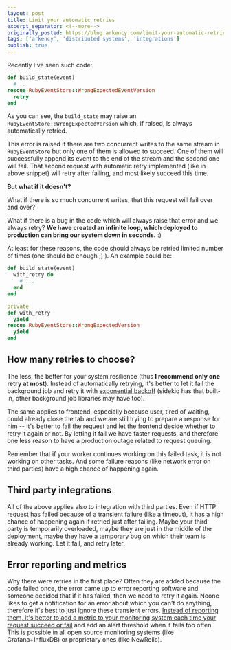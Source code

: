 ```yaml
---
layout: post
title: Limit your automatic retries
excerpt_separator: <!--more-->
originally_posted: https://blog.arkency.com/limit-your-automatic-retries/
tags: ['arkency', 'distributed systems', 'integrations']
publish: true
---
```


Recently I've seen such code:

```ruby
def build_state(event)
  # ...
rescue RubyEventStore::WrongExpectedEventVersion
  retry
end
```

As you can see, the `build_state` may raise an `RubyEventStore::WrongExpectedVersion` which, if raised, is always automatically retried.

This error is raised if there are two concurrent writes to the same stream in `RubyEventStore` but only one of them is allowed to succeed.
One of them will successfully append its event to the end of the stream and the second one will fail.
That second request with automatic retry implemented (like in above snippet) will retry after failing, and most likely succeed this time.

**But what if it doesn't?**

What if there is so much concurrent writes, that this request will fail over and over?

What if there is a bug in the code which will always raise that error and we always retry? **We have created an infinite loop, which deployed to production can bring our system down in seconds.** :)

At least for these reasons, the code should always be retried limited number of times (one should be enough ;) ). An example could be:

```ruby
def build_state(event)
  with_retry do
    # ...
  end
end

private
def with_retry
  yield
rescue RubyEventStore::WrongExpectedVersion
  yield
end
```

## How many retries to choose?

The less, the better for your system resilience (thus **I recommend only one retry at most**). Instead of automatically retrying, it's better to let it fail the background job and retry it with [exponential backoff](https://github.com/pawelpacana/exponential-backoff) (sidekiq has that built-in, other background job libraries may have too).

The same applies to frontend, especially because user, tired of waiting, could already close the tab and we are still trying to prepare a response for him -- it's better to fail the request and let the frontend decide whether to retry it again or not. By letting it fail we have faster requests, and therefore one less reason to have a production outage related to request queuing.

Remember that if your worker continues working on this failed task, it is not working on other tasks. And some failure reasons (like network error on third parties) have a high chance of happening again.

## Third party integrations

All of the above applies also to integration with third parties. Even if HTTP request has failed because of a transient failure (like a timeout), it has a high chance of happening again if retried just after failing. Maybe your third party is temporarily overloaded, maybe they are just in the middle of the deployment, maybe they have a temporary bug on which their team is already working. Let it fail, and retry later.

## Error reporting and metrics

Why there were retries in the first place? Often they are added because the code failed once, the error came up to error reporting software and someone decided that if it has failed, then we need to retry it again. Noone likes to get a notification for an error about which you can't do anything, therefore it's best to just ignore these transient errors. [Instead of reporting them, it's better to add a metric to your monitoring system each time your request succeed or fail](https://blog.arkency.com/2015/11/monitoring-services-and-adapters-in-your-rails-app-with-honeybadger-newrelic-and-number-prepend/) and add an alert threshold when it fails too often. This is possible in all open source monitoring systems (like Grafana+InfluxDB) or proprietary ones (like NewRelic).
